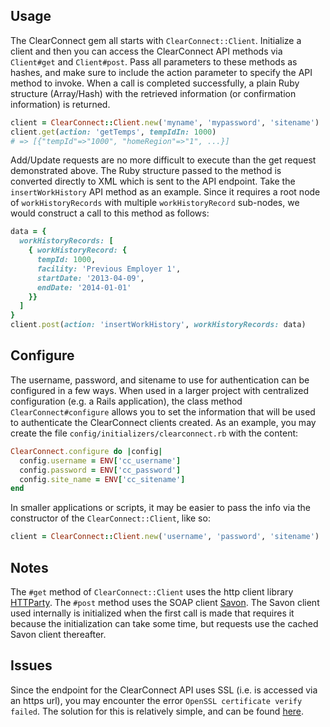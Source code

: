 Usage
-----

The ClearConnect gem all starts with `ClearConnect::Client`. Initialize
a client and then you can access the ClearConnect API methods via
`Client#get` and `Client#post`. Pass all parameters to these methods
as hashes, and make sure to include the action parameter to specify the
API method to invoke. When a call is completed successfully, a plain
Ruby structure (Array/Hash) with the retrieved information (or 
confirmation information) is returned.

```ruby
client = ClearConnect::Client.new('myname', 'mypassword', 'sitename')
client.get(action: 'getTemps', tempIdIn: 1000)
# => [{"tempId"=>"1000", "homeRegion"=>"1", ...}]
```

Add/Update requests are no more difficult to execute than the get
request demonstrated above. The Ruby structure passed to the method is
converted directly to XML which is sent to the API endpoint. Take the
`insertWorkHistory` API method as an example. Since it requires a root
node of `workHistoryRecords` with multiple `workHistoryRecord`
sub-nodes, we would construct a call to this method as follows:

```ruby
data = {
  workHistoryRecords: [
    { workHistoryRecord: {
      tempId: 1000,
      facility: 'Previous Employer 1',
      startDate: '2013-04-09',
      endDate: '2014-01-01'
    }}
  ]
}
client.post(action: 'insertWorkHistory', workHistoryRecords: data)
```

Configure
---------

The username, password, and sitename to use for authentication can be
configured in a few ways. When used in a larger project with
centralized configuration (e.g. a Rails application), the class method
`ClearConnect#configure` allows you to set the information that will be
used to authenticate the ClearConnect clients created. As an example, 
you may create the file `config/initializers/clearconnect.rb` with the
content:

```ruby
ClearConnect.configure do |config|
  config.username = ENV['cc_username']
  config.password = ENV['cc_password']
  config.site_name = ENV['cc_sitename']
end
```

In smaller applications or scripts, it may be easier to pass the info
via the constructor of the `ClearConnect::Client`, like so:

```ruby
client = ClearConnect::Client.new('username', 'password', 'sitename')
```

Notes
-----

The `#get` method of `ClearConnect::Client` uses the http client library
[HTTParty](https://github.com/jnunemaker/httparty). The `#post` method
uses the SOAP client [Savon](https://github.com/savonrb/savon). The
Savon client used internally is initialized when the first call is made
that requires it because the initialization can take some time, but
requests use the cached Savon client thereafter.

Issues
------

Since the endpoint for the ClearConnect API uses SSL (i.e. is accessed
via an https url), you may encounter the error `OpenSSL certificate
verify failed`. The solution for this is relatively simple, and can be
found [here](http://railsapps.github.io/openssl-certificate-verify-failed.html).
